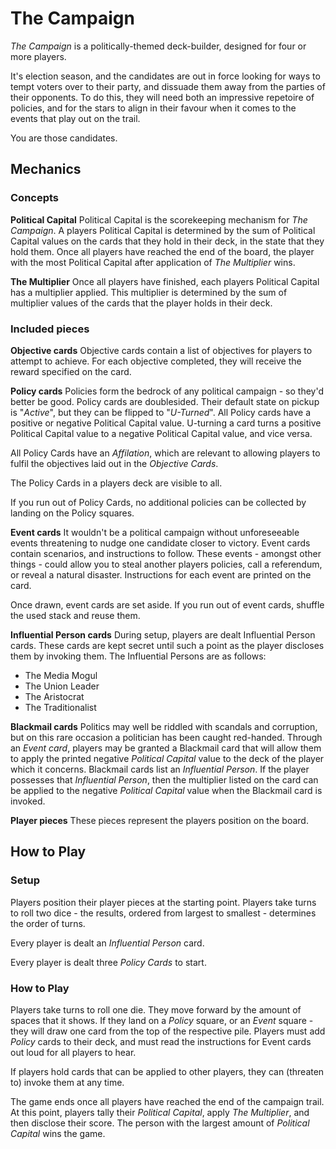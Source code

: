 # The Campaign

_The Campaign_ is a politically-themed deck-builder, designed for four or more players.

It\'s election season, and the candidates are out in force looking for ways to tempt voters over to their party, and dissuade them away from the parties of their opponents. To do this, they will need both an impressive repetoire of policies, and for the stars to align in their favour when it comes to the events that play out on the trail.

You are those candidates.

## Mechanics
### Concepts
**Political Capital**
Political Capital is the scorekeeping mechanism for _The Campaign_. A players Political Capital is determined by the sum of Political Capital values on the cards that they hold in their deck, in the state that they hold them. Once all players have reached the end of the board, the player with the most Political Capital after application of _The Multiplier_ wins.

**The Multiplier**
Once all players have finished, each players Political Capital has a multiplier applied. This multiplier is determined by the sum of multiplier values of the cards that the player holds in their deck. 

### Included pieces
**Objective cards**
Objective cards contain a list of objectives for players to attempt to achieve. For each objective completed, they will receive the reward specified on the card.

**Policy cards**
Policies form the bedrock of any political campaign - so they\'d better be good. Policy cards are doublesided. Their default state on pickup is \"*Active*\", but they can be flipped to \"*U-Turned*\". All Policy cards have a positive or negative Political Capital value. U-turning a card turns a positive Political Capital value to a negative Political Capital value, and vice versa.

All Policy Cards have an *Affilation*, which are relevant to allowing players to fulfil the objectives laid out in the *Objective Cards*.

The Policy Cards in a players deck are visible to all.

If you run out of Policy Cards, no additional policies can be collected by landing on the Policy squares.

**Event cards**
It wouldn\'t be a political campaign without unforeseeable events threatening to nudge one candidate closer to victory. Event cards contain scenarios, and instructions to follow. These events - amongst other things - could allow you to steal another players policies, call a referendum, or reveal a natural disaster. Instructions for each event are printed on the card.

Once drawn, event cards are set aside. If you run out of event cards, shuffle the used stack and reuse them.

**Influential Person cards**
During setup, players are dealt Influential Person cards. These cards are kept secret until such a point as the player discloses them by invoking them. The Influential Persons are as follows:
- The Media Mogul
- The Union Leader
- The Aristocrat
- The Traditionalist

**Blackmail cards**
Politics may well be riddled with scandals and corruption, but on this rare occasion a politician has been caught red-handed. Through an _Event card_, players may be granted a Blackmail card that will allow them to apply the printed negative _Political Capital_ value to the deck of the player which it concerns. Blackmail cards list an _Influential Person_. If the player possesses that _Influential Person_, then the multiplier listed on the card can be applied to the negative _Political Capital_ value when the Blackmail card is invoked.

**Player pieces**
These pieces represent the players position on the board.

## How to Play
### Setup
Players position their player pieces at the starting point. Players take turns to roll two dice - the results, ordered from largest to smallest - determines the order of turns.

Every player is dealt an _Influential Person_ card.

Every player is dealt three _Policy Cards_ to start.

### How to Play
Players take turns to roll one die. They move forward by the amount of spaces that it shows. If they land on a _Policy_ square, or an _Event_ square - they will draw one card from the top of the respective pile. Players must add _Policy_ cards to their deck, and must read the instructions for Event cards out loud for all players to hear.

If players hold cards that can be applied to other players, they can (threaten to) invoke them at any time.

The game ends once all players have reached the end of the campaign trail. At this point, players tally their _Political Capital_, apply _The Multiplier_, and then disclose their score. The person with the largest amount of _Political Capital_ wins the game.
